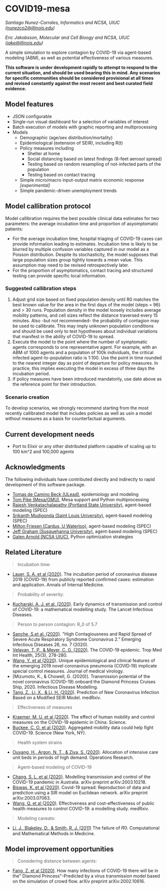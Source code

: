 # COVID19-mesa

*Santiago Nunez-Corrales, Informatics and NCSA, UIUC (nunezco2@illinois.edu)*

*Eric Jakobsson, Molecular and Cell Bioogy and NCSA, UIUC (jake@illinois.edu)*


A simple simulation to explore contagion by COVID-19 via agent-based modeling (ABM), as well as potential effectiveness of various measures.

**This software is under development rapidly to attempt to respond to the current situation, and should be used bearing this in mind. Any scenarios for specific communities should be considered provisional at all times and revised constantly against the most recent and best curated field evidence.**

## Model features

* JSON configurable
* Single-run visual dashboard for a selection of variables of interest
* Batch execution of models with graphic reporting and multiprocessing
* Models
  * Demographic (age/sex distribution/mortality)
  * Epidemiological (extension of SEIR), including R(t)
  * Policy measures including
    * Shelter at home
    * Social distancing based on latest findings (8-feet aerosol spread)
    * Testing based on random resampling of not-infected parts of the population
    * Testing based on contact tracing
  * Simple micro/macro input-output matrix economic response *[experimental]*
  * Simple pandemic-driven unemployment trends

## Model callibration protocol

Model callibration requires the best possible clinical data estimates for two parameters: the average incubation time and proportion of asyomptomatic patients:

* For the average incubation time, hospital triaging of COVID-19 cases can provide information leading to estimates. Incubation time is likely to be blurred by multiple confusion variables captured in our model as a Poisson distribution. Despite its stochasticity, the model supposes that large population sizes group tightly towards a mean value. This assumption may need to be revised retrospectively later.
* For the proportion of asymptomatics, contact tracing and structured testing can provide specific local information.

### Suggested callibration steps

1. Adjust grid size based on fixed population density until R0 matches the best known value for the area in the first days of the model (steps = 96) and > 30 runs. Population density in the model loosely includes average mobility patterns, and cell sizes reflect the distance traversed every 15 minutes. Also -but not recommended- the probability of contagion may be used to callibrate. This may imply unknown population conditions and should be used only to test hypotheses about individual variations that manifest in the ability of COVID-19 to spread.
2. Execute the model to the point where the number of symptomatic agents corresponds to one representative agent. For example, with an ABM of 1000 agents and a population of 100k individuals, the critical infected agent-to-population ratio is 1:100. Use the point in time rounded to the nearest integer day as point of departure for policy measures. In practice, this implies executing the model in excess of three days the incubation period.
3. If policy measures have been introduced mandatorily, use date above as the reference point for their introduction.

### Scenario creation

To develop scenarios, we strongly recommend starting from the most recently callibrated model that includes policies as well as usin a model without measures as a basis for counterfactual arguments.

## Current development needs

- Port to Elixir or any other distributed platform capable of scaling up to 100 km^2 and 100,000 agents

## Acknowledgments

The following individuals have contributed directly and indirectly to rapid development of this software package.

* [Tomas de Camino Beck (ULead)](https://cr.linkedin.com/in/tomas-de-camino-beck-ph-d-a64887102), epidemiology and modeling
* [Tom Pike (Mesa/GMU)](https://github.com/tpike3), Mesa support and Python multiprocessing
* [Rajesh Venkatachalapathy (Portland State University)](https://www.linkedin.com/in/rajesh-venkatachalapathy-8931b1115), agent-based modeling (SPEC)
* [Srikanth Mudigonda (Saint Louis University)](https://www.slu.edu/online/contact-us/faculty/srikanth-mudigonda.php), agent-based modeling (SPEC)
* [Milton Friesen (Cardus, U Waterloo)](https://www.cardus.ca/who-we-are/our-team/mfriesen/), agent-based modeling (SPEC)
* [Jeff Graham (Susquehanna University)](https://www.susqu.edu/academics/faculty/fac/jeffrey-graham), agent-based modeling (SPEC)
* [Galen Arnold (NCSA UIUC)](http://www.ncsa.illinois.edu/assets/php/directory/contact.php?contact=arnoldg), Python optimization strategies 

## Related Literature 

> Incubation time:

* [Lauer, S. A. et al (2020)](https://annals.org/AIM/FULLARTICLE/2762808/INCUBATION-PERIOD-CORONAVIRUS-DISEASE-2019-COVID-19-FROM-PUBLICLY-REPORTED). The incubation period of coronavirus disease 2019 (COVID-19) from publicly reported confirmed cases: estimation and application. Annals of Internal Medicine.

> Probability of severity:

* [Kucharski, A. J. et al. (2020)](https://www.nature.com/articles/s41591-020-0822-7?fbclid=IwAR0tA6W-KvBU3Gy7HqzKGSSZThZM63VgXNCg5vZPKtUmzSWxCUcU71ijAao). Early dynamics of transmission and control of COVID-19: a mathematical modelling study. The Lancet Infectious Diseases.

> Person to person contagion: R_0 of 5.7

* [Sanche, S.et al. (2020)](https://wwwnc.cdc.gov/eid/article/26/7/20-0282_article?deliveryName=USCDC_333-DM25287). "High Contagiousness and Rapid Spread of Severe Acute Respiratory Syndrome Coronavirus 2." Emerging Infectious Diseases 26, no. 7 (2020).
* [Velavan, T. P., & Meyer, C. G. (2020)](https://www.researchgate.net/profile/Thirumalaisamy_Velavan3/publication/339232865_The_Covid-19_epidemic/links/5e4c5bbc92851c7f7f456773/The-Covid-19-epidemic.pdf). The COVID-19 epidemic. Trop Med Int Health, 25(3), 278-280.
* [Wang, Y. et al (2020)](https://onlinelibrary.wiley.com/doi/pdf/10.1002/jmv.25748?casa_token=ED00nZrVSF0AAAAA:gSaam7oJuDOAM1suMJI8AvWJlvgsjuqm5i86hkSfsmlzWkEw5JPbhx4ytO_SrJXHRJJfTHscmFYeQG-C). Unique epidemiological and clinical features of the emerging 2019 novel coronavirus pneumonia (COVID‐19) implicate special control measures. Journal of medical virology.
* [Mizumoto, K., & Chowell, G. (2020)]. Transmission potential of the novel coronavirus (COVID-19) onboard the Diamond Princess Cruises Ship, 2020. Infectious Disease Modelling.
* [Tang, Z., Li, X., & Li, H. (2020)](https://www.medrxiv.org/content/medrxiv/early/2020/03/06/2020.03.03.20030858.full.pdf). Prediction of New Coronavirus Infection Based on a Modified SEIR Model. medRxiv.

> Effectiveness of measures

* [Kraemer, M. U. et al (2020)](https://science.sciencemag.org/content/early/2020/03/25/science.abb4218). The effect of human mobility and control measures on the COVID-19 epidemic in China. Science.
* [Buckee, C. O. et al (2020)](https://science.sciencemag.org/content/early/2020/03/20/science.abb8021). Aggregated mobility data could help fight COVID-19. Science (New York, NY).


> Health system strains
* [Ouyang, H., Argon, N. T., & Ziya, S. (2020)](https://pubsonline.informs.org/doi/pdf/10.1287/opre.2019.1876?casa_token=gCED0n_h3kQAAAAA:xG-KCb4jb2kUpLUwOI5CRq6m1Teq-CYPEX65rhiSaNpHpJPs31y2IyTJnCrvvrfAzJlO0Cy5tK4). Allocation of intensive care unit beds in periods of high demand. Operations Research.

> Agent-based modeling of COVID-19

* [Chang, S. L. et al (2020)](https://arxiv.org/pdf/2003.10218.pdf). Modelling transmission and control of the COVID-19 pandemic in Australia. arXiv preprint arXiv:2003.10218.
* [Biswas, K. et al (2020)](https://arxiv.org/pdf/2003.07063.pdf). Covid-19 spread: Reproduction of data and prediction using a SIR model on Euclidean network. arXiv preprint arXiv:2003.07063.
* [Wang, Q. et al (2020)](https://www.medrxiv.org/content/medrxiv/early/2020/03/27/2020.03.20.20039644.full.pdf). Effectiveness and cost-effectiveness of public health measures to control COVID-19: a modelling study. medRxiv.

> Modeling caveats:
* [Li, J., Blakeley, D., & Smith, R. J. (2011)](https://www.ncbi.nlm.nih.gov/pmc/articles/PMC3157160/) The failure of 𝑅0. Computational and Mathematical Methods in Medicine.

## Model improvement opportunities

> Considering distance between agents:

* [Fang, Z. et al (2020)](https://arxiv.org/pdf/2002.10616.pdf). How many infections of COVID-19 there will be in the" Diamond Princess"-Predicted by a virus transmission model based on the simulation of crowd flow. arXiv preprint arXiv:2002.10616.


